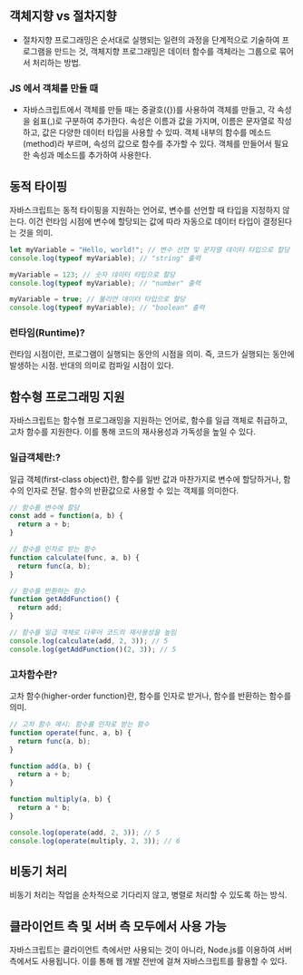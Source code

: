 ## 객체지향 vs 절차지향
- 절차지향 프로그래밍은 순서대로 실행되는 일련의 과정을 단계적으로 기술하여 프로그램을 만드는 것, 객체지향 프로그래밍은 데이터 함수를 객체라는 그룹으로 묶어서 처리하는 방법. 

### JS 에서 객체를 만들 때 
- 자바스크립트에서 객체를 만들 때는 중괄호({})를 사용하여 객체를 만들고, 각 속성을 쉼표(,)로 구분하여 추가한다. 속성은 이름과 값을 가지며, 이름은 문자열로 작성하고, 값은 다양한 데이터 타입을 사용할 수 있따. 객체 내부의 함수를 메소드(method)라 부르며, 속성의 값으로 함수를 추가할 수 있다. 객체를 만들어서 필요한 속성과 메소드를 추가하여 사용한다. 

## 동적 타이핑
자바스크립트는 동적 타이핑을 지원하는 언어로, 변수를 선언할 때 타입을 지정하지 않는다. 이건 런타임 시점에 변수에 할당되는 값에 따라 자동으로 데이터 타입이 결정된다는 것을 의미. 

```JavaScript
let myVariable = "Hello, world!"; // 변수 선언 및 문자열 데이터 타입으로 할당
console.log(typeof myVariable); // "string" 출력

myVariable = 123; // 숫자 데이터 타입으로 할당
console.log(typeof myVariable); // "number" 출력

myVariable = true; // 불리언 데이터 타입으로 할당
console.log(typeof myVariable); // "boolean" 출력

```

### 런타임(Runtime)?
런타임 시점이란, 프로그램이 실행되는 동안의 시점을 의미. 즉, 코드가 실행되는 동안에 발생하는 시점. 반대의 의미로 컴파일 시점이 있다. 

## 함수형 프로그래밍 지원 
자바스크립트는 함수형 프로그래밍을 지원하는 언어로, 함수를 일급 객체로 취급하고, 고차 함수를 지원한다. 이를 통해 코드의 재사용성과 가독성을 높일 수 있다. 

### 일급객체란:? 
일급 객체(first-class object)란, 함수를 일반 값과 마찬가지로 변수에 할당하거나, 함수의 인자로 전달. 함수의 반환값으로 사용할 수 있는 객체를 의미한다. 

```JavaScript
// 함수를 변수에 할당
const add = function(a, b) {
  return a + b;
}

// 함수를 인자로 받는 함수
function calculate(func, a, b) {
  return func(a, b);
}

// 함수를 반환하는 함수
function getAddFunction() {
  return add;
}

// 함수를 일급 객체로 다루어 코드의 재사용성을 높임
console.log(calculate(add, 2, 3)); // 5
console.log(getAddFunction()(2, 3)); // 5

```

### 고차함수란?
고차 함수(higher-order function)란, 함수를 인자로 받거나, 함수를 반환하는 함수를 의미.

```Javascript
// 고차 함수 예시: 함수를 인자로 받는 함수
function operate(func, a, b) {
  return func(a, b);
}

function add(a, b) {
  return a + b;
}

function multiply(a, b) {
  return a * b;
}

console.log(operate(add, 2, 3)); // 5
console.log(operate(multiply, 2, 3)); // 6
```

## 비동기 처리 
비동기 처리는 작업을 순차적으로 기다리지 않고, 병렬로 처리할 수 있도록 하는 방식.

## 클라이언트 측 및 서버 측 모두에서 사용 가능
자바스크립트는 클라이언트 측에서만 사용되는 것이 아니라, Node.js를 이용하여 서버 측에서도 사용됩니다. 이를 통해 웹 개발 전반에 걸쳐 자바스크립트를 활용할 수 있다.